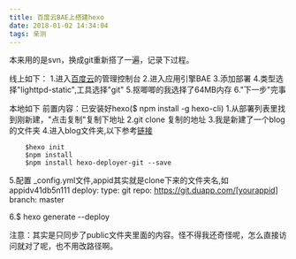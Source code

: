 ```yaml
---
title: 百度云BAE上搭建hexo
date: 2018-01-02 14:34:04
tags: 亲测
---
```


本来用的是svn，换成git重新搭了一遍，记录下过程。

线上如下：
1.进入[百度云](https://cloud.baidu.com/)的管理控制台
2.进入应用引擎BAE
3.添加部署
4.类型选择"lighttpd-static",工具选择"git"
5.抠唧唧的我选择了64MB内存
6."下一步"完事

本地如下
前置内容：已安装好hexo($ npm install -g hexo-cli)
1.从部署列表里找到刚新建，"点击复制"复制下地址
2.git clone 复制的地址
3.我是新建了一个blog的文件夹
4.进入blog文件夹,以下参考[链接](http://www.famouscat.cn/2015/11/21/%E5%9C%A8BAE%E4%B8%8A%E6%90%AD%E5%BB%BAhexo/)

		$hexo init
		$npm install
		$npm install hexo-deployer-git --save

5.配置 _config.yml文件,appid其实就是clone下来的文件夹名,如appidv41db5n111
	deploy:
	  type: git
	  repo: https://git.duapp.com/[yourappid]
	  branch: master

6.$ hexo generate --deploy

注意：其实是只同步了public文件夹里面的内容。怪不得我还奇怪呢，怎么直接访问就对了呢，也不用改路径啊。
